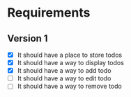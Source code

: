 # Requirements

## Version 1

- [x] It should have a place to store todos
- [x] It should have a way to display todos
- [x] It should have a way to add todo
- [ ] It should have a way to edit todo
- [ ] It should have a way to remove todo
